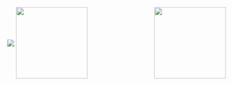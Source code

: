 <img align='center' src="http://mazassumnida.wtf/api/v2/generate_badge?boj=lklll321">
<img align='right' src="https://github-readme-stats.vercel.app/api?username=jy-lee0626" height="165">
<img align='center' src="https://github-readme-stats.vercel.app/api?username=jy-lee0626&show_icons=true&theme=dark" height="165">
